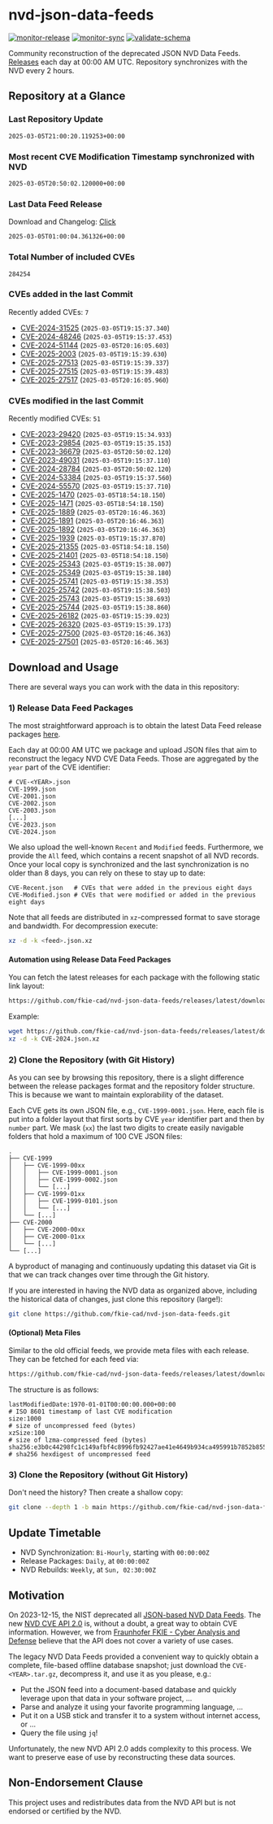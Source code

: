# nvd-json-data-feeds

[![monitor-release](https://github.com/fkie-cad/nvd-json-data-feeds/actions/workflows/monitor_release.yml/badge.svg)](https://github.com/fkie-cad/nvd-json-data-feeds/actions/workflows/monitor_release.yml)
[![monitor-sync](https://github.com/fkie-cad/nvd-json-data-feeds/actions/workflows/monitor_sync.yml/badge.svg)](https://github.com/fkie-cad/nvd-json-data-feeds/actions/workflows/monitor_sync.yml)
[![validate-schema](https://github.com/fkie-cad/nvd-json-data-feeds/actions/workflows/validate_schema.yml/badge.svg)](https://github.com/fkie-cad/nvd-json-data-feeds/actions/workflows/validate_schema.yml)

Community reconstruction of the deprecated JSON NVD Data Feeds.
[Releases](https://github.com/fkie-cad/nvd-json-data-feeds/releases/latest) each day at 00:00 AM UTC.
Repository synchronizes with the NVD every 2 hours.

## Repository at a Glance

### Last Repository Update

```plain
2025-03-05T21:00:20.119253+00:00
```

### Most recent CVE Modification Timestamp synchronized with NVD

```plain
2025-03-05T20:50:02.120000+00:00
```

### Last Data Feed Release

Download and Changelog: [Click](https://github.com/fkie-cad/nvd-json-data-feeds/releases/latest)

```plain
2025-03-05T01:00:04.361326+00:00
```

### Total Number of included CVEs

```plain
284254
```

### CVEs added in the last Commit

Recently added CVEs: `7`

- [CVE-2024-31525](CVE-2024/CVE-2024-315xx/CVE-2024-31525.json) (`2025-03-05T19:15:37.340`)
- [CVE-2024-48246](CVE-2024/CVE-2024-482xx/CVE-2024-48246.json) (`2025-03-05T19:15:37.453`)
- [CVE-2024-51144](CVE-2024/CVE-2024-511xx/CVE-2024-51144.json) (`2025-03-05T20:16:05.603`)
- [CVE-2025-2003](CVE-2025/CVE-2025-20xx/CVE-2025-2003.json) (`2025-03-05T19:15:39.630`)
- [CVE-2025-27513](CVE-2025/CVE-2025-275xx/CVE-2025-27513.json) (`2025-03-05T19:15:39.337`)
- [CVE-2025-27515](CVE-2025/CVE-2025-275xx/CVE-2025-27515.json) (`2025-03-05T19:15:39.483`)
- [CVE-2025-27517](CVE-2025/CVE-2025-275xx/CVE-2025-27517.json) (`2025-03-05T20:16:05.960`)


### CVEs modified in the last Commit

Recently modified CVEs: `51`

- [CVE-2023-29420](CVE-2023/CVE-2023-294xx/CVE-2023-29420.json) (`2025-03-05T19:15:34.933`)
- [CVE-2023-29854](CVE-2023/CVE-2023-298xx/CVE-2023-29854.json) (`2025-03-05T19:15:35.153`)
- [CVE-2023-36679](CVE-2023/CVE-2023-366xx/CVE-2023-36679.json) (`2025-03-05T20:50:02.120`)
- [CVE-2023-49031](CVE-2023/CVE-2023-490xx/CVE-2023-49031.json) (`2025-03-05T19:15:37.110`)
- [CVE-2024-28784](CVE-2024/CVE-2024-287xx/CVE-2024-28784.json) (`2025-03-05T20:50:02.120`)
- [CVE-2024-53384](CVE-2024/CVE-2024-533xx/CVE-2024-53384.json) (`2025-03-05T19:15:37.560`)
- [CVE-2024-55570](CVE-2024/CVE-2024-555xx/CVE-2024-55570.json) (`2025-03-05T19:15:37.710`)
- [CVE-2025-1470](CVE-2025/CVE-2025-14xx/CVE-2025-1470.json) (`2025-03-05T18:54:18.150`)
- [CVE-2025-1471](CVE-2025/CVE-2025-14xx/CVE-2025-1471.json) (`2025-03-05T18:54:18.150`)
- [CVE-2025-1889](CVE-2025/CVE-2025-18xx/CVE-2025-1889.json) (`2025-03-05T20:16:46.363`)
- [CVE-2025-1891](CVE-2025/CVE-2025-18xx/CVE-2025-1891.json) (`2025-03-05T20:16:46.363`)
- [CVE-2025-1892](CVE-2025/CVE-2025-18xx/CVE-2025-1892.json) (`2025-03-05T20:16:46.363`)
- [CVE-2025-1939](CVE-2025/CVE-2025-19xx/CVE-2025-1939.json) (`2025-03-05T19:15:37.870`)
- [CVE-2025-21355](CVE-2025/CVE-2025-213xx/CVE-2025-21355.json) (`2025-03-05T18:54:18.150`)
- [CVE-2025-21401](CVE-2025/CVE-2025-214xx/CVE-2025-21401.json) (`2025-03-05T18:54:18.150`)
- [CVE-2025-25343](CVE-2025/CVE-2025-253xx/CVE-2025-25343.json) (`2025-03-05T19:15:38.007`)
- [CVE-2025-25349](CVE-2025/CVE-2025-253xx/CVE-2025-25349.json) (`2025-03-05T19:15:38.180`)
- [CVE-2025-25741](CVE-2025/CVE-2025-257xx/CVE-2025-25741.json) (`2025-03-05T19:15:38.353`)
- [CVE-2025-25742](CVE-2025/CVE-2025-257xx/CVE-2025-25742.json) (`2025-03-05T19:15:38.503`)
- [CVE-2025-25743](CVE-2025/CVE-2025-257xx/CVE-2025-25743.json) (`2025-03-05T19:15:38.693`)
- [CVE-2025-25744](CVE-2025/CVE-2025-257xx/CVE-2025-25744.json) (`2025-03-05T19:15:38.860`)
- [CVE-2025-26182](CVE-2025/CVE-2025-261xx/CVE-2025-26182.json) (`2025-03-05T19:15:39.023`)
- [CVE-2025-26320](CVE-2025/CVE-2025-263xx/CVE-2025-26320.json) (`2025-03-05T19:15:39.173`)
- [CVE-2025-27500](CVE-2025/CVE-2025-275xx/CVE-2025-27500.json) (`2025-03-05T20:16:46.363`)
- [CVE-2025-27501](CVE-2025/CVE-2025-275xx/CVE-2025-27501.json) (`2025-03-05T20:16:46.363`)


## Download and Usage

There are several ways you can work with the data in this repository:

### 1) Release Data Feed Packages

The most straightforward approach is to obtain the latest Data Feed release packages [here](https://github.com/fkie-cad/nvd-json-data-feeds/releases/latest).

Each day at 00:00 AM UTC we package and upload JSON files that aim to reconstruct the legacy NVD CVE Data Feeds.
Those are aggregated by the `year` part of the CVE identifier:

```
# CVE-<YEAR>.json
CVE-1999.json
CVE-2001.json
CVE-2002.json
CVE-2003.json
[...]
CVE-2023.json
CVE-2024.json
```

We also upload the well-known `Recent` and `Modified` feeds.
Furthermore, we provide the `All` feed, which contains a recent snapshot of all NVD records.
Once your local copy is synchronized and the last synchronization is no older than 8 days, you can rely on these to stay up to date:

```plain
CVE-Recent.json   # CVEs that were added in the previous eight days
CVE-Modified.json # CVEs that were modified or added in the previous eight days
```

Note that all feeds are distributed in `xz`-compressed format to save storage and bandwidth.
For decompression execute:

```sh
xz -d -k <feed>.json.xz
```

#### Automation using Release Data Feed Packages

You can fetch the latest releases for each package with the following static link layout:

```sh
https://github.com/fkie-cad/nvd-json-data-feeds/releases/latest/download/CVE-<YEAR>.json.xz
```

Example:

```sh
wget https://github.com/fkie-cad/nvd-json-data-feeds/releases/latest/download/CVE-2024.json.xz
xz -d -k CVE-2024.json.xz
```

### 2) Clone the Repository (with Git History)

As you can see by browsing this repository, there is a slight difference between the release packages format and the repository folder structure.
This is because we want to maintain explorability of the dataset.

Each CVE gets its own JSON file, e.g., `CVE-1999-0001.json`.
Here, each file is put into a folder layout that first sorts by CVE `year` identifier part and then by `number` part.
We mask (`xx`) the last two digits to create easily navigable folders that hold a maximum of 100 CVE JSON files:

```plain
.
├── CVE-1999
│   ├── CVE-1999-00xx
│   │   ├── CVE-1999-0001.json
│   │   ├── CVE-1999-0002.json
│   │   └── [...]
│   ├── CVE-1999-01xx
│   │   ├── CVE-1999-0101.json
│   │   └── [...]
│   └── [...]
├── CVE-2000
│   ├── CVE-2000-00xx
│   ├── CVE-2000-01xx
│   └── [...]
└── [...]
```

A byproduct of managing and continuously updating this dataset via Git is that we can track changes over time through the Git history.

If you are interested in having the NVD data as organized above, including the historical data of changes, just clone this repository (large!):

```sh
git clone https://github.com/fkie-cad/nvd-json-data-feeds.git
```

#### (Optional) Meta Files

Similar to the old official feeds, we provide meta files with each release. They can be fetched for each feed via:

```sh
https://github.com/fkie-cad/nvd-json-data-feeds/releases/latest/download/CVE-<YEAR>.meta
```

The structure is as follows:

```plain
lastModifiedDate:1970-01-01T00:00:00.000+00:00                          # ISO 8601 timestamp of last CVE modification
size:1000                                                               # size of uncompressed feed (bytes)
xzSize:100                                                              # size of lzma-compressed feed (bytes)
sha256:e3b0c44298fc1c149afbf4c8996fb92427ae41e4649b934ca495991b7852b855 # sha256 hexdigest of uncompressed feed
```

### 3) Clone the Repository (without Git History)

Don't need the history? Then create a shallow copy:

```sh
git clone --depth 1 -b main https://github.com/fkie-cad/nvd-json-data-feeds.git
```


## Update Timetable

* NVD Synchronization: `Bi-Hourly`, starting with `00:00:00Z`
* Release Packages: `Daily`, at `00:00:00Z`
* NVD Rebuilds: `Weekly`, at `Sun, 02:30:00Z`


## Motivation

On 2023-12-15, the NIST deprecated all [JSON-based NVD Data Feeds](https://nvd.nist.gov/vuln/data-feeds#divRetirementBanner-1).
The new [NVD CVE API 2.0](https://nvd.nist.gov/developers/vulnerabilities) is, without a doubt, a great way to obtain CVE information.
However, we from [Fraunhofer FKIE - Cyber Analysis and Defense](https://www.fkie.fraunhofer.de/en/departments/cad.html) believe that the API does not cover a variety of use cases.

The legacy NVD Data Feeds provided a convenient way to quickly obtain a complete, file-based offline database snapshot; just download the `CVE-<YEAR>.tar.gz`, decompress it, and use it as you please, e.g.:

- Put the JSON feed into a document-based database and quickly leverage upon that data in your software project, ...
- Parse and analyze it using your favorite programming language, ...
- Put it on a USB stick and transfer it to a system without internet access, or ...
- Query the file using `jq`!

Unfortunately, the new NVD API 2.0 adds complexity to this process.
We want to preserve ease of use by reconstructing these data sources.

## Non-Endorsement Clause

This project uses and redistributes data from the NVD API but is not endorsed or certified by the NVD.